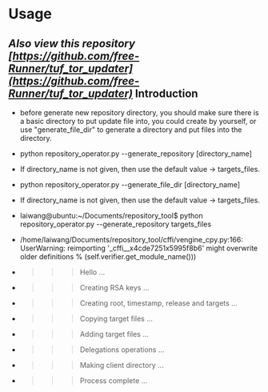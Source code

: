 Usage
=========================================
*Also view this repository [https://github.com/free-Runner/tuf_tor_updater](https://github.com/free-Runner/tuf_tor_updater)*
Introduction
-----------------------------------------
* before generate new repository directory, you should make sure there
  is a basic directory to put update file into, you could create by
  yourself, or use "generate_file_dir" to generate a directory and put
  files into the directory.
* python repository_operator.py --generate_repository [directory_name]
* If directory_name is not given, then use the default value -> targets_files.
* python repository_operator.py --generate_file_dir [directory_name]
* If directory_name is not given, then use the default value -> targets_files.

* laiwang@ubuntu:~/Documents/repository_tool$ python repository_operator.py --generate_repository targets_files
* /home/laiwang/Documents/repository_tool/cffi/vengine_cpy.py:166: UserWarning: reimporting '_cffi__x4cde7251x5995f8b6' might overwrite older definitions
  % (self.verifier.get_module_name()))
* >>> Hello ...
* >>> Creating RSA keys ...
* >>> Creating root, timestamp, release and targets ...
* >>> Copying target files ...
* >>> Adding target files ...
* >>> Delegations operations ...
* >>> Making client directory ...
* >>> Process complete ...

